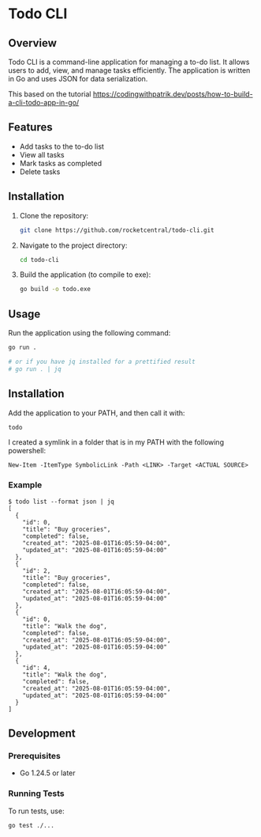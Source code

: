 # Todo CLI

## Overview
Todo CLI is a command-line application for managing a to-do list. It allows users to add, view, and manage tasks efficiently. The application is written in Go and uses JSON for data serialization.

This based on the tutorial https://codingwithpatrik.dev/posts/how-to-build-a-cli-todo-app-in-go/

## Features
- Add tasks to the to-do list
- View all tasks
- Mark tasks as completed
- Delete tasks

## Installation
1. Clone the repository:
   ```bash
   git clone https://github.com/rocketcentral/todo-cli.git
   ```
2. Navigate to the project directory:
   ```bash
   cd todo-cli
   ```
3. Build the application (to compile to exe):
   ```bash
   go build -o todo.exe
   ```

## Usage
Run the application using the following command:
```bash
go run .

# or if you have jq installed for a prettified result
# go run . | jq
```

## Installation
Add the application to your PATH, and then call it with:
```bash
todo
```

I created a symlink in a folder that is in my PATH with the following powershell:
```pwsh
New-Item -ItemType SymbolicLink -Path <LINK> -Target <ACTUAL SOURCE>
```

### Example
```pwsh
$ todo list --format json | jq
[
  {
    "id": 0,
    "title": "Buy groceries",
    "completed": false,
    "created_at": "2025-08-01T16:05:59-04:00",
    "updated_at": "2025-08-01T16:05:59-04:00"
  },
  {
    "id": 2,
    "title": "Buy groceries",
    "completed": false,
    "created_at": "2025-08-01T16:05:59-04:00",
    "updated_at": "2025-08-01T16:05:59-04:00"
  },
  {
    "id": 0,
    "title": "Walk the dog",
    "completed": false,
    "created_at": "2025-08-01T16:05:59-04:00",
    "updated_at": "2025-08-01T16:05:59-04:00"
  },
  {
    "id": 4,
    "title": "Walk the dog",
    "completed": false,
    "created_at": "2025-08-01T16:05:59-04:00",
    "updated_at": "2025-08-01T16:05:59-04:00"
  }
]
```

## Development
### Prerequisites
- Go 1.24.5 or later

### Running Tests
To run tests, use:
```bash
go test ./...
```